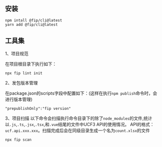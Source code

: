 ## 安装
```
npm intall @fip/cli@latest
yarn add @fip/cli@latest
```
## 工具集
1、项目规范

在项目根目录下执行如下：
```
npx fip lint init
```

2、发包版本管理

在package.json的scripts字段中配置如下：(这样在执行`npm publish`命令时，会进行版本管理)
```
"prepublishOnly":"fip version"
```

3、项目扫描
以下命令会扫描执行命令目录下的除了`node_modules`的文件,统计以`.js`,`.ts`,`.jsx`,`.tsx`,和`.vue`结尾的文件中UCF3 API的使用情况。
API的格式：`ucf.api.xxx.xxx`。扫描完成后会在同级目录生成一个名为`count.xlsx`的文件
```
npx fip scan
```